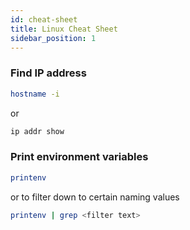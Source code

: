 ```yaml
---
id: cheat-sheet
title: Linux Cheat Sheet
sidebar_position: 1
---
```


### Find IP address

```bash
hostname -i
```

or 
```bash
ip addr show
```

### Print environment variables

```bash
printenv
```

or to filter down to certain naming values

```bash
printenv | grep <filter text>
```